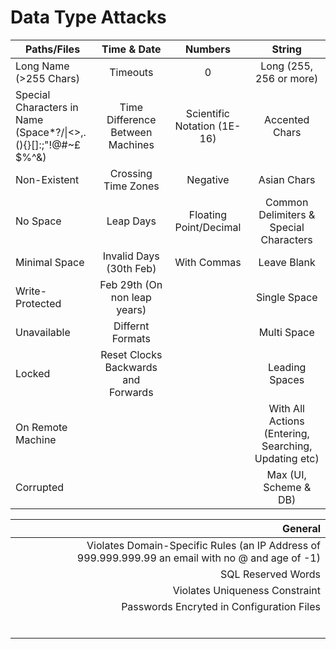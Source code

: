 # Data Type Attacks
| Paths/Files                                                   | Time & Date                         | Numbers                     | String												|
| ------------------------------------------------------------  | :---------------------------------: | :-------------------------: | :---------------------------------------------------: |
| Long Name (>255 Chars)                                        | Timeouts                            | 0                           | Long (255, 256 or more)								|
| Special Characters in Name (Space*?/\|<>,.(){}[]:;"!@#~£$%^&) | Time Difference Between Machines    | Scientific Notation (1E-16) | Accented Chars										|
| Non-Existent                                                  | Crossing Time Zones                 | Negative                    | Asian Chars											|
| No Space                                                      | Leap Days                           | Floating Point/Decimal      | Common Delimiters & Special Characters				|
| Minimal Space                                                 | Invalid Days (30th Feb)             | With Commas                 | Leave Blank											|
| Write-Protected                                               | Feb 29th (On non leap years)        |                             | Single Space											|
| Unavailable                                                   | Differnt Formats                    |                             | Multi Space											|
| Locked                                                        | Reset Clocks Backwards and Forwards |                             | Leading Spaces										|
| On Remote Machine                                             |                                     |                             | With All Actions (Entering, Searching, Updating etc)	|
| Corrupted                                                     |                                     |                             | Max (UI, Scheme & DB)									|

 General																							|
 -------------------------------------------------------------------------------------------------:	|
 Violates Domain-Specific Rules (an IP Address of 999.999.999.99 an email with no @ and age of -1)	|
 SQL Reserved Words																					|
 Violates Uniqueness Constraint																		|
 Passwords Encryted in Configuration Files															|
																									|
																									|
																									|
																									|
																									|
																									|